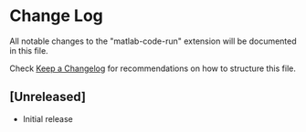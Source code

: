 # Change Log

All notable changes to the "matlab-code-run" extension will be documented in this file.

Check [Keep a Changelog](http://keepachangelog.com/) for recommendations on how to structure this file.

## [Unreleased]

- Initial release